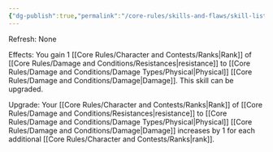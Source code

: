 ```yaml
---
{"dg-publish":true,"permalink":"/core-rules/skills-and-flaws/skill-list/might/rank-1/physical-resistance/"}
---
```


Refresh: None

Effects:
You gain 1 [[Core Rules/Character and Contests/Ranks\|Rank]] of [[Core Rules/Damage and Conditions/Resistances\|resistance]] to [[Core Rules/Damage and Conditions/Damage Types/Physical\|Physical]] [[Core Rules/Damage and Conditions/Damage\|Damage]].
This skill can be upgraded.

Upgrade:
Your [[Core Rules/Character and Contests/Ranks\|Rank]] of [[Core Rules/Damage and Conditions/Resistances\|resistance]] to [[Core Rules/Damage and Conditions/Damage Types/Physical\|Physical]] [[Core Rules/Damage and Conditions/Damage\|Damage]] increases by 1 for each additional [[Core Rules/Character and Contests/Ranks\|rank]].
